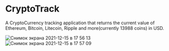 # CryptoTrack
A CryptoCurrency tracking application that returns the current value of Ethereum, Bitcoin, Litecoin, Ripple and more(currently 13988 coins) in USD.

![Снимок экрана 2021-12-15 в 17 56 13](https://user-images.githubusercontent.com/91129638/146210363-1547c87a-8612-46c0-ab85-1ff7768c4e4f.png)
![Снимок экрана 2021-12-15 в 17 57 09](https://user-images.githubusercontent.com/91129638/146210373-4e3dc2b1-9a24-453f-a405-52a9775cf8eb.png)
